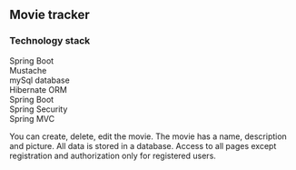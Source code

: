 Movie tracker
---
### Technology stack

Spring Boot  
Mustache  
mySql database  
Hibernate ORM  
Spring Boot  
Spring Security  
Spring MVC

You can create, delete, edit the movie. The movie has a name, description and picture. 
All data is stored in a database. Access to all pages except registration
and authorization only for registered users. 
